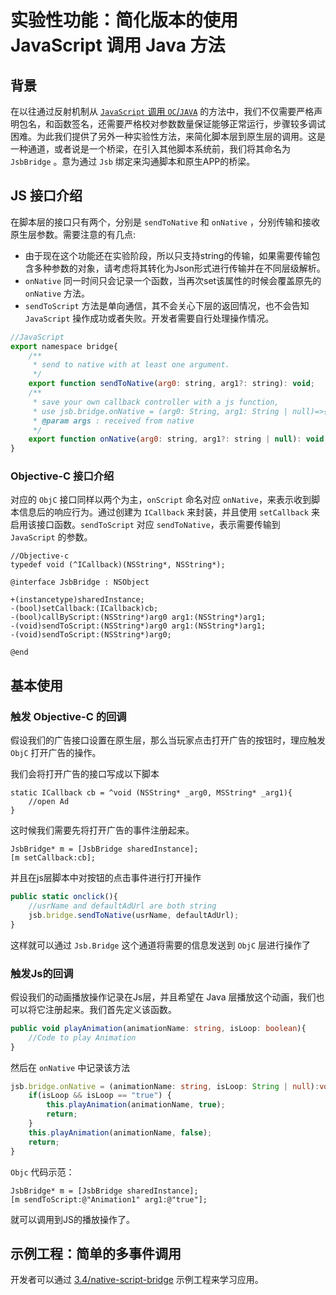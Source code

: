# 实验性功能：简化版本的使用 JavaScript 调用 Java 方法

## 背景

在以往通过反射机制从 [`JavaScript` 调用 `OC`/`JAVA`](./java-reflection.md) 的方法中，我们不仅需要严格声明包名，和函数签名，还需要严格校对参数数量保证能够正常运行，步骤较多调试困难。为此我们提供了另外一种实验性方法，来简化脚本层到原生层的调用。这是一种通道，或者说是一个桥梁，在引入其他脚本系统前，我们将其命名为 `JsbBridge` 。意为通过 `Jsb` 绑定来沟通脚本和原生APP的桥梁。

## JS 接口介绍

在脚本层的接口只有两个，分别是 `sendToNative` 和 `onNative` ，分别传输和接收原生层参数。需要注意的有几点:

- 由于现在这个功能还在实验阶段，所以只支持string的传输，如果需要传输包含多种参数的对象，请考虑将其转化为Json形式进行传输并在不同层级解析。
- `onNative` 同一时间只会记录一个函数，当再次set该属性的时候会覆盖原先的 `onNative` 方法。
- `sendToScript` 方法是单向通信，其不会关心下层的返回情况，也不会告知 `JavaScript` 操作成功或者失败。开发者需要自行处理操作情况。

```js
//JavaScript
export namespace bridge{
    /**
     * send to native with at least one argument.
     */
    export function sendToNative(arg0: string, arg1?: string): void;
    /**
     * save your own callback controller with a js function,
     * use jsb.bridge.onNative = (arg0: String, arg1: String | null)=>{...}
     * @param args : received from native
     */
    export function onNative(arg0: string, arg1?: string | null): void;
}
```

### Objective-C 接口介绍

对应的 `ObjC` 接口同样以两个为主，`onScript` 命名对应 `onNative`，来表示收到脚本信息后的响应行为。通过创建为 `ICallback` 来封装，并且使用 `setCallback` 来启用该接口函数。`sendToScript` 对应 `sendToNative`，表示需要传输到 `JavaScript` 的参数。

```objc
//Objective-c
typedef void (^ICallback)(NSString*, NSString*);

@interface JsbBridge : NSObject

+(instancetype)sharedInstance;
-(bool)setCallback:(ICallback)cb;
-(bool)callByScript:(NSString*)arg0 arg1:(NSString*)arg1;
-(void)sendToScript:(NSString*)arg0 arg1:(NSString*)arg1;
-(void)sendToScript:(NSString*)arg0;

@end
```

## 基本使用

### 触发 Objective-C 的回调

假设我们的广告接口设置在原生层，那么当玩家点击打开广告的按钮时，理应触发 `ObjC` 打开广告的操作。

我们会将打开广告的接口写成以下脚本

```ObjC
static ICallback cb = ^void (NSString* _arg0, MSString* _arg1){
    //open Ad
}
```

这时候我们需要先将打开广告的事件注册起来。

```ObjC
JsbBridge* m = [JsbBridge sharedInstance];
[m setCallback:cb];
```

并且在js层脚本中对按钮的点击事件进行打开操作

```ts
public static onclick(){
    //usrName and defaultAdUrl are both string
    jsb.bridge.sendToNative(usrName, defaultAdUrl);
} 
```

这样就可以通过 `Jsb.Bridge` 这个通道将需要的信息发送到 `ObjC` 层进行操作了

### 触发Js的回调

假设我们的动画播放操作记录在Js层，并且希望在 Java 层播放这个动画，我们也可以将它注册起来。我们首先定义该函数。

```ts
public void playAnimation(animationName: string, isLoop: boolean){
    //Code to play Animation
}
```

然后在 `onNative` 中记录该方法

```ts
jsb.bridge.onNative = (animationName: string, isLoop: String | null):void=>{
    if(isLoop && isLoop == "true") {
        this.playAnimation(animationName, true);
        return;
    }
    this.playAnimation(animationName, false);
    return;
}
```

`Objc` 代码示范：

```Objc
JsbBridge* m = [JsbBridge sharedInstance];
[m sendToScript:@"Animation1" arg1:@"true"];
```

就可以调用到JS的播放操作了。

## 示例工程：简单的多事件调用

开发者可以通过 [3.4/native-script-bridge](https://github.com/cocos-creator/example-3d/tree/v3.4/native-script-bridge) 示例工程来学习应用。
